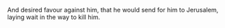And desired favour against him, that he would send for him to Jerusalem, laying wait in the way to kill him.
